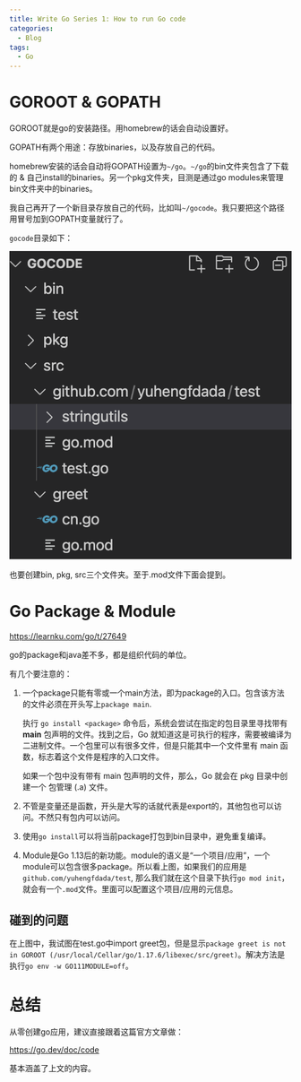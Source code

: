 ```yaml
---
title: Write Go Series 1: How to run Go code
categories:
  - Blog
tags:
  - Go
---
```


# GOROOT & GOPATH

GOROOT就是go的安装路径。用homebrew的话会自动设置好。

GOPATH有两个用途：存放binaries，以及存放自己的代码。

homebrew安装的话会自动将GOPATH设置为`~/go`。`~/go`的bin文件夹包含了下载的 & 自己install的binaries。另一个pkg文件夹，目测是通过go modules来管理bin文件夹中的binaries。

我自己再开了一个新目录存放自己的代码，比如叫`~/gocode`。我只要把这个路径用冒号加到GOPATH变量就行了。

`gocode`目录如下：

![gopath](/assets/go/gopath.png)

也要创建bin, pkg, src三个文件夹。至于.mod文件下面会提到。

# Go Package & Module

https://learnku.com/go/t/27649

go的package和java差不多，都是组织代码的单位。

有几个要注意的：

1. 一个package只能有零或一个main方法，即为package的入口。包含该方法的文件必须在开头写上`package main`.

   执行 `go install <package>` 命令后，系统会尝试在指定的包目录里寻找带有 **main** 包声明的文件。找到之后，Go 就知道这是可执行的程序，需要被编译为二进制文件。一个包里可以有很多文件，但是只能其中一个文件里有 main 函数，标志着这个文件是程序的入口文件。

   如果一个包中没有带有 main 包声明的文件，那么，Go 就会在 pkg 目录中创建一个 包管理 (.a) 文件。

2. 不管是变量还是函数，开头是大写的话就代表是export的，其他包也可以访问。不然只有包内可以访问。

3. 使用`go install`可以将当前package打包到bin目录中，避免重复编译。

4. Module是Go 1.13后的新功能。module的语义是“一个项目/应用”，一个module可以包含很多package。所以看上图，如果我们的应用是`github.com/yuhengfdada/test`, 那么我们就在这个目录下执行`go mod init`，就会有一个`.mod`文件。里面可以配置这个项目/应用的元信息。

## 碰到的问题

在上图中，我试图在test.go中import greet包，但是显示`package greet is not in GOROOT (/usr/local/Cellar/go/1.17.6/libexec/src/greet)`。解决方法是执行`go env -w GO111MODULE=off`。

# 总结

从零创建go应用，建议直接跟着这篇官方文章做：

https://go.dev/doc/code

基本涵盖了上文的内容。
